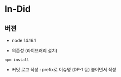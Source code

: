 # In-Did

## 버젼
- node 14.16.1


- 의존성 (라이브러리 설치)
```shell
npm install
```

- 커밋 로그 작성
: prefix로 이슈명 (DP-1 등) 붙이면서 작성
